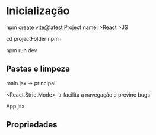 # Inicialização

npm create vite@latest
    Project name: 
    >React
    >JS

cd projectFolder
npm i

npm run dev

## Pastas e limpeza

main.jsx -> principal <div id="root">
<React.StrictMode> -> facilita a navegação e previne bugs

App.jsx

## Propriedades
